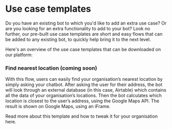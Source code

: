 # Use case templates

Do you have an existing bot to which you'd like to add an extra use case? Or are you looking for an extra functionality to add to your bot? Look no further, our pre-built use case templates are short and easy flows that can be added to any existing bot, to quickly help bring it to the next level.

Here's an overview of the use case templates that can be downloaded on our platform:

### Find nearest location (coming soon)

With this flow, users can easily find your organisation’s nearest location by simply asking your chatbot. After asking the user for their address, the bot will look through an external database (in this case, Airtable) which contains all the data of your organisation’s locations. Then the bot calculates which location is closest to the user’s address, using the Google Maps API. The result is shown on Google Maps, using an iFrame.

Read more about this template and how to tweak it for your organisation here.
